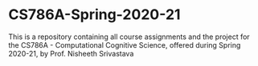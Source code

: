 # CS786A-Spring-2020-21
This is a repository containing all course assignments and the project for the CS786A - Computational Cognitive Science, offered during Spring 2020-21, by Prof. Nisheeth Srivastava
